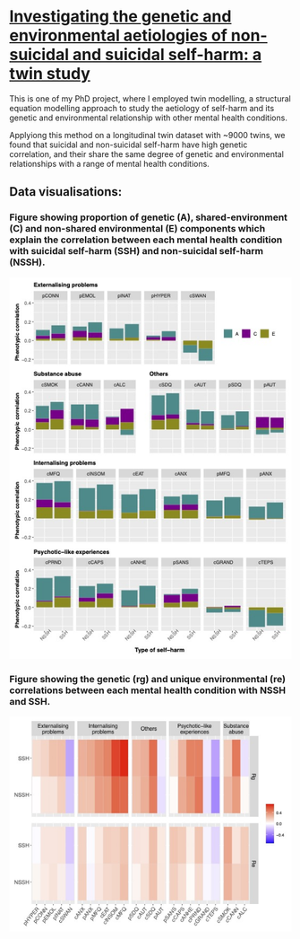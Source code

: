 # [Investigating the genetic and environmental aetiologies of non-suicidal and suicidal self-harm: a twin study](https://www.cambridge.org/core/journals/psychological-medicine/article/investigating-the-genetic-and-environmental-aetiologies-of-nonsuicidal-and-suicidal-selfharm-a-twin-study/42E64877BFE4EAD8C92C1E8A3CBDE86F)


This is one of my PhD project, where I employed twin modelling, a structural equation modelling approach to study the aetiology of self-harm and its genetic and environmental relationship with other mental health conditions. 

Applyiong this method on a longitudinal twin dataset with ~9000 twins, we found that suicidal and non-suicidal self-harm have high genetic correlation, and their share the same degree of genetic and environmental relationships with a range of mental health conditions. 

## Data visualisations: 

### Figure showing proportion of genetic (A), shared-environment (C) and non-shared environmental (E) components which explain the correlation between each mental health condition with suicidal self-harm (SSH) and non-suicidal self-harm (NSSH).

![Fig2](https://github.com/kai-lim/twin_modelling/blob/main/Figure_2.jpg)


### Figure showing the genetic (rg) and unique environmental (re) correlations between each mental health condition with NSSH and SSH.
![Fig3](https://github.com/kai-lim/twin_modelling/blob/main/Figure_3.jpg)
